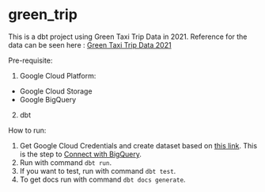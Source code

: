 # green_trip

This is a dbt project using Green Taxi Trip Data in 2021. Reference for the data can be seen here : [Green Taxi Trip Data 2021](https://www1.nyc.gov/site/tlc/about/tlc-trip-record-data.page)

Pre-requisite:
1. Google Cloud Platform:
  - Google Cloud Storage
  - Google BigQuery
2. dbt

How to run:
1. Get Google Cloud Credentials and create dataset based on [this link](https://cloud.google.com/bigquery/docs/datasets). This is the step to [Connect with BigQuery](https://docs.getdbt.com/guides/getting-started/getting-set-up/setting-up-bigquery).
2. Run with command `dbt run`.
3. If you want to test, run with command `dbt test`.
4. To get docs run with command `dbt docs generate`.
